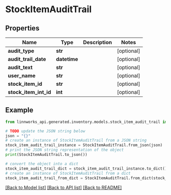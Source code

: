 # StockItemAuditTrail


## Properties

Name | Type | Description | Notes
------------ | ------------- | ------------- | -------------
**audit_type** | **str** |  | [optional] 
**audit_trail_date** | **datetime** |  | [optional] 
**audit_text** | **str** |  | [optional] 
**user_name** | **str** |  | [optional] 
**stock_item_id** | **str** |  | [optional] 
**stock_item_int_id** | **int** |  | [optional] 

## Example

```python
from linnworks_api.generated.inventory.models.stock_item_audit_trail import StockItemAuditTrail

# TODO update the JSON string below
json = "{}"
# create an instance of StockItemAuditTrail from a JSON string
stock_item_audit_trail_instance = StockItemAuditTrail.from_json(json)
# print the JSON string representation of the object
print(StockItemAuditTrail.to_json())

# convert the object into a dict
stock_item_audit_trail_dict = stock_item_audit_trail_instance.to_dict()
# create an instance of StockItemAuditTrail from a dict
stock_item_audit_trail_from_dict = StockItemAuditTrail.from_dict(stock_item_audit_trail_dict)
```
[[Back to Model list]](../README.md#documentation-for-models) [[Back to API list]](../README.md#documentation-for-api-endpoints) [[Back to README]](../README.md)


